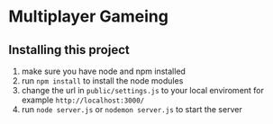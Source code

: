 # Multiplayer Gameing

## Installing this project

1. make sure you have node and npm installed
2. run `npm install` to install the node modules
3. change the url in `public/settings.js` to your local enviroment for example `http://localhost:3000/`
4. run `node server.js` or `nodemon server.js` to start the server
